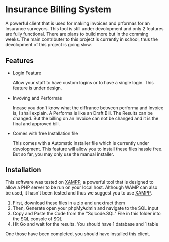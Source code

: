 # Insurance Billing System

A powerful client that is used for making invoices and prformas for an Insurance surveyors. This tool is still under devolopment and only 2 features are fully functional. There are plans to build more but in the comming weeks. The main contributer to this project is currently in school, thus the devolopment of this project is going slow. 


<h2>Features</h2>
<ul>
	<li>Login Feature</li>
	<p>Allow your staff to have custom logins or to have a single login. This feature is under design.</p>
	<li>Invoving and Performas</li>
	<p>Incase you don't know what the diffrance between performa and Invoice is, I shall explain. A Performa is like an Draft Bill. The Results can be changed. But the billing on an Invoice can not be changed and it is the final and approved bill.</p>
	<li>Comes with free Installation file</li>
	<p>This comes with a Automatic installer file which is currently under devolopment. This feature will allow you to install these files hassle free. But so far, you may only use the manual installer. </p>

</ul>



<h2>Installation</h2>

This software was tested on <a href="https://www.apachefriends.org/index.html">XAMPP</a>, a powerful tool that is designed to allow a PHP server to be run on your local host. Although WAMP can also be used, it hasn't been tested and thus we suggest you to use <a href="https://www.apachefriends.org/index.html">XAMPP</a>. 

<ol type="1">
  <li>First, download these files in a zip and unextract them</li>
  <li>Then, Generate open your phpMyAdmin and navigate to the SQL input</li>
  <li>Copy and Paste the Code from the "Sqlcode.SQL" File in this folder into the SQL console of SQL</li>
    <li>Hit Go and wait for the results. You should have 1 database and 1 table</li>
</ol>


One those have been completed, you should have installed this client.
